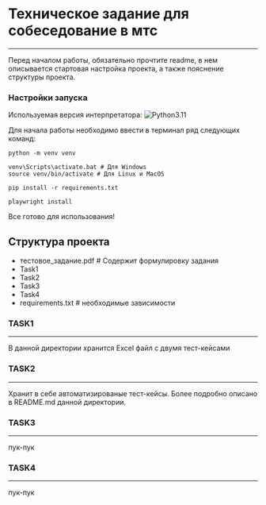 # Техническое задание для собеседование в мтс

***

Перед началом работы, обязательно прочтите readme, в нем описывается стартовая настройка проекта, а также пояснение структуры проекта.

### Настройки запуска

Используемая версия интерпретатора: 
![Python3.11](https://img.shields.io/badge/python-3.11-purple?style=flat&logo=python&link=https%3A%2F%2Fvk.com%2Fgtfo_gtfo_gtfo)

Для начала работы необходимо ввести в терминал ряд следующих команд:

```
python -m venv venv

venv\Scripts\activate.bat # Для Windows
source venv/bin/activate # Для Linux и MacOS

pip install -r requirements.txt

playwright install

```

Все готово для использования!

## Структура проекта

- тестовое_задание.pdf # Содержит формулировку задания
- Task1
- Task2
- Task3
- Task4
- requirements.txt # необходимые зависимости 

### TASK1
***

В данной директории хранится Excel файл с двумя тест-кейсами

### TASK2
***

Хранит в себе автоматизированые тест-кейсы. Более подробно описано в README.md данной директории.

### TASK3
***

пук-пук

### TASK4
***

пук-пук